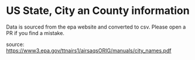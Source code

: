 # US State, City an County information
Data is sourced from the epa website and converted to csv. Please open a PR if you find a mistake.


source: https://www3.epa.gov/ttnairs1/airsaqsORIG/manuals/city_names.pdf
